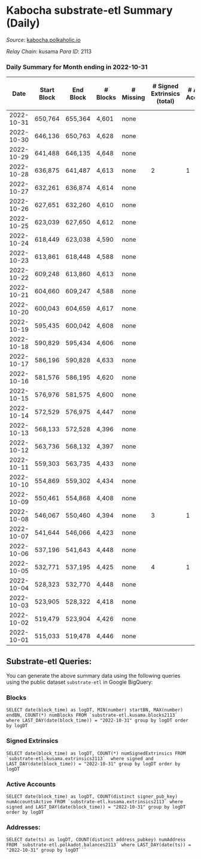 # Kabocha substrate-etl Summary (Daily)

_Source_: [kabocha.polkaholic.io](https://kabocha.polkaholic.io)

*Relay Chain*: kusama
*Para ID*: 2113



### Daily Summary for Month ending in 2022-10-31


| Date | Start Block | End Block | # Blocks | # Missing | # Signed Extrinsics (total) | # Active Accounts | # Addresses with Balances | # Events | # Transfers | # XCM Transfers In | # XCM Transfers Out |
| ---- | ----------- | --------- | -------- | --------- | --------------------------- | ----------------- | ------------------------- | -------- | ----------- | ------------------ | ------------------- |
| 2022-10-31 | 650,764 | 655,364 | 4,601 | none  |  |  | 13,216 | 9,217 |   |   |   |
| 2022-10-30 | 646,136 | 650,763 | 4,628 | none  |  |  | 13,216 | 9,275 |   |   |   |
| 2022-10-29 | 641,488 | 646,135 | 4,648 | none  |  |  |  | 9,311 |   |   |   |
| 2022-10-28 | 636,875 | 641,487 | 4,613 | none  | 2 | 1 |  | 9,255 |   |   |   |
| 2022-10-27 | 632,261 | 636,874 | 4,614 | none  |  |  | 13,216 | 9,243 |   |   |   |
| 2022-10-26 | 627,651 | 632,260 | 4,610 | none  |  |  |  | 9,235 |   |   |   |
| 2022-10-25 | 623,039 | 627,650 | 4,612 | none  |  |  |  | 9,240 |   |   |   |
| 2022-10-24 | 618,449 | 623,038 | 4,590 | none  |  |  | 13,216 | 9,195 |   |   |   |
| 2022-10-23 | 613,861 | 618,448 | 4,588 | none  |  |  | 13,216 | 9,191 |   |   |   |
| 2022-10-22 | 609,248 | 613,860 | 4,613 | none  |  |  |  | 9,242 |   |   |   |
| 2022-10-21 | 604,660 | 609,247 | 4,588 | none  |  |  | 13,216 | 9,194 |   |   |   |
| 2022-10-20 | 600,043 | 604,659 | 4,617 | none  |  |  |  | 9,249 |   |   |   |
| 2022-10-19 | 595,435 | 600,042 | 4,608 | none  |  |  | 13,216 | 9,232 |   |   |   |
| 2022-10-18 | 590,829 | 595,434 | 4,606 | none  |  |  |  | 9,227 |   |   |   |
| 2022-10-17 | 586,196 | 590,828 | 4,633 | none  |  |  | 13,216 | 9,282 |   |   |   |
| 2022-10-16 | 581,576 | 586,195 | 4,620 | none  |  |  | 13,216 | 9,255 |   |   |   |
| 2022-10-15 | 576,976 | 581,575 | 4,600 | none  |  |  | 13,216 | 9,215 |   |   |   |
| 2022-10-14 | 572,529 | 576,975 | 4,447 | none  |  |  | 13,216 | 8,909 |   |   |   |
| 2022-10-13 | 568,133 | 572,528 | 4,396 | none  |  |  |  | 8,807 |   |   |   |
| 2022-10-12 | 563,736 | 568,132 | 4,397 | none  |  |  | 13,216 | 8,808 |   |   |   |
| 2022-10-11 | 559,303 | 563,735 | 4,433 | none  |  |  | 13,216 | 8,884 |   |   |   |
| 2022-10-10 | 554,869 | 559,302 | 4,434 | none  |  |  | 13,216 | 8,883 |   |   |   |
| 2022-10-09 | 550,461 | 554,868 | 4,408 | none  |  |  | 13,216 | 8,831 |   |   |   |
| 2022-10-08 | 546,067 | 550,460 | 4,394 | none  | 3 | 1 | 13,216 | 8,811 |   |   |   |
| 2022-10-07 | 541,644 | 546,066 | 4,423 | none  |  |  | 13,216 | 8,861 |   |   |   |
| 2022-10-06 | 537,196 | 541,643 | 4,448 | none  |  |  | 13,216 | 8,911 |   |   |   |
| 2022-10-05 | 532,771 | 537,195 | 4,425 | none  | 4 | 1 | 13,216 | 8,895 |   |   |   |
| 2022-10-04 | 528,323 | 532,770 | 4,448 | none  |  |  | 13,216 | 8,910 |   |   |   |
| 2022-10-03 | 523,905 | 528,322 | 4,418 | none  |  |  |  | 8,851 |   |   |   |
| 2022-10-02 | 519,479 | 523,904 | 4,426 | none  |  |  |  | 8,867 |   |   |   |
| 2022-10-01 | 515,033 | 519,478 | 4,446 | none  |  |  |  | 8,910 |   |   |   |

## Substrate-etl Queries:
You can generate the above summary data using the following queries using the public dataset `substrate-etl` in Google BigQuery:


### Blocks
```
SELECT date(block_time) as logDT, MIN(number) startBN, MAX(number) endBN, COUNT(*) numBlocks FROM `substrate-etl.kusama.blocks2113`  where LAST_DAY(date(block_time)) = "2022-10-31" group by logDT order by logDT
```


### Signed Extrinsics
```
SELECT date(block_time) as logDT, COUNT(*) numSignedExtrinsics FROM `substrate-etl.kusama.extrinsics2113`  where signed and LAST_DAY(date(block_time)) = "2022-10-31" group by logDT order by logDT
```


### Active Accounts
```
SELECT date(block_time) as logDT, COUNT(distinct signer_pub_key) numAccountsActive FROM `substrate-etl.kusama.extrinsics2113` where signed and LAST_DAY(date(block_time)) = "2022-10-31" group by logDT order by logDT
```


### Addresses:
```
SELECT date(ts) as logDT, COUNT(distinct address_pubkey) numAddress FROM `substrate-etl.polkadot.balances2113` where LAST_DAY(date(ts)) = "2022-10-31" group by logDT```

